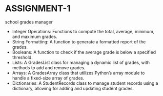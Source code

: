 # ASSIGNMENT-1
school grades manager

- Integer Operations: Functions to compute the total, average, minimum, and maximum grades.
- String Formatting: A function to generate a formatted report of the grades.
- Booleans: A function to check if the average grade is below a specified threshold.
- Lists: A GradesList class for managing a dynamic list of grades, with methods to add and remove grades.
- Arrays: A GradesArray class that utilizes Python’s array module to handle a fixed-size array of grades.
- Dictionaries: A StudentRecords class to manage student records using a dictionary, allowing for adding and updating student grades.
